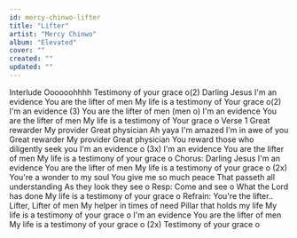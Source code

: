 ```yaml
---
id: mercy-chinwo-lifter
title: "Lifter"
artist: "Mercy Chinwo"
album: "Elevated"
cover: ""
created: ""
updated: ""
---
```


Interlude
Oooooohhhh
Testimony of your grace o(2)
Darling Jesus I'm an evidence
You are the lifter of men
My life is a testimony of Your grace o(2)
I'm an evidence (3)
You are the lifter of men
(men o)
I'm an evidence
You are the lifter of men
My  life is a testimony of Your grace o
Verse 1
Great rewarder My provider Great physician Ah yaya
I'm amazed
I'm in awe of you
 Great rewarder
My provider
Great physician
You reward those who diligently seek you
I'm an evidence o (3x)
I'm an evidence
You are the lifter of men
My life is a testimony of your grace o
Chorus:
Darling Jesus
I'm an evidence
You are the lifter of men
My life is a testimony of your grace o (2x)
You're a wonder to my soul You give me so much peace That passeth all understanding
As they look they see o
Resp: Come and see o
What the Lord has done
My life is a testimony of your grace o
Refrain:
You're the lifter..
Lifter, Lifter of men
My helper in times of need
Pillar that holds my life
My life is a testimony of your grace o I'm an evidence
You are the lifter of men
My life is a testimony of your grace o (2x)
Testimony of your grace o